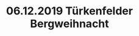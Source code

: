---
layout: photo_set
title: 06.12.2019 Türkenfelder Bergweihnacht
description: "Fotos vom 06.12.2019 Türkenfelder Bergweihnacht."

photos:
    set: 2019/turkenfeld/turkenfeld
    size: 13
---